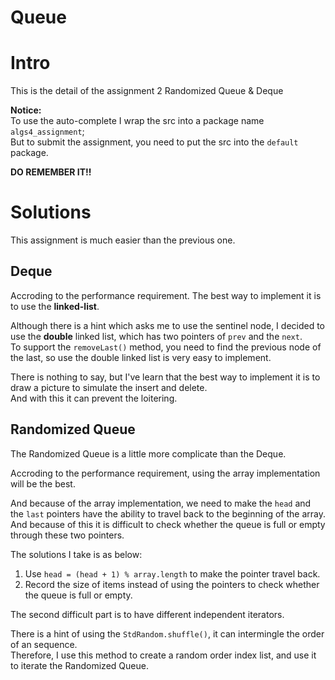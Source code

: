# Queue

# Intro
This is the detail of the assignment 2 Randomized Queue & Deque

**Notice:**  
To use the auto-complete I wrap the src into a package name `algs4_assignment`;  
But to submit the assignment, you need to put the src into the `default` package.

**DO REMEMBER IT!!**

# Solutions

This assignment is much easier than the previous one.

## Deque

Accroding to the performance requirement. The best way to implement it is to use the **linked-list**.

Although there is a hint which asks me to use the sentinel node, I decided to use the **double** linked list,
which has two pointers of `prev` and the `next`.  
To support the `removeLast()` method, you need to find the previous node of the last, so use the double linked list is very easy to implement.

There is nothing to say, but I've learn that the best way to implement it is to draw a picture to simulate the insert and delete.  
And with this it can prevent the loitering.

## Randomized Queue

The Randomized Queue is a little more complicate than the Deque.

Accroding to the performance requirement, using the array implementation will be the best.

And because of the array implementation, we need to make the `head` and the `last` pointers have the ability to
travel back to the beginning of the array.  
And because of this it is difficult to check whether the queue is full or empty through these two pointers.

The solutions I take is as below:

1. Use `head = (head + 1) % array.length` to make the pointer travel back.
2. Record the size of items instead of using the pointers to check whether the queue is full or empty.

The second difficult part is to have different independent iterators.

There is a hint of using the `StdRandom.shuffle()`, it can intermingle the order of an sequence.  
Therefore, I use this method to create a random order index list, and use it to iterate the Randomized Queue.
